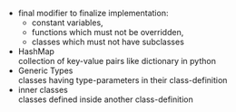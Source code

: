 * final
  modifier to finalize implementation:
  * constant variables,
  * functions which must not be overridden,
  * classes which must not have subclasses
* HashMap  
  collection of key-value pairs like dictionary in python
* Generic Types  
  classes having type-parameters in their class-definition
* inner classes  
  classes defined inside another class-definition
